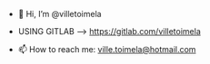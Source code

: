 - 👋 Hi, I’m @villetoimela

- USING GITLAB --> https://gitlab.com/villetoimela

- 📫 How to reach me: ville.toimela@hotmail.com

<!---
villetoimela/villetoimela is a ✨ special ✨ repository because its `README.md` (this file) appears on your GitHub profile.
You can click the Preview link to take a look at your changes.
--->
